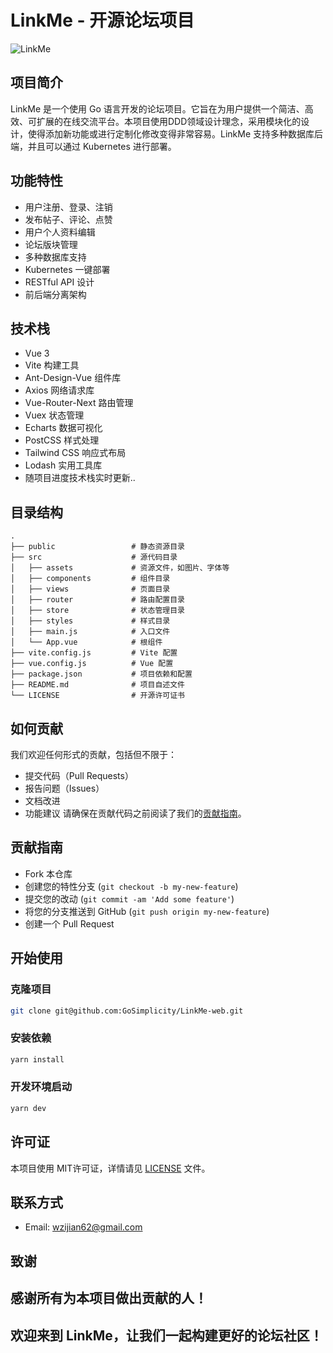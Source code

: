 # LinkMe - 开源论坛项目
![LinkMe](https://socialify.git.ci/wangzijian2002/LinkMe/image?description=1&font=Source%20Code%20Pro&forks=1&issues=1&language=1&logo=https%3A%2F%2Fgithub.com%2Fwangzijian2002%2FLinkMe%2Fassets%2F71474660%2F22ef2063-ab82-481f-898f-29d95fa70236&name=1&pattern=Solid&pulls=1&stargazers=1&theme=Dark)

## 项目简介
LinkMe 是一个使用 Go 语言开发的论坛项目。它旨在为用户提供一个简洁、高效、可扩展的在线交流平台。本项目使用DDD领域设计理念，采用模块化的设计，使得添加新功能或进行定制化修改变得非常容易。LinkMe 支持多种数据库后端，并且可以通过 Kubernetes 进行部署。

## 功能特性
- 用户注册、登录、注销
- 发布帖子、评论、点赞
- 用户个人资料编辑
- 论坛版块管理
- 多种数据库支持
- Kubernetes 一键部署
- RESTful API 设计
- 前后端分离架构

## 技术栈
- Vue 3
- Vite 构建工具
- Ant-Design-Vue 组件库
- Axios 网络请求库
- Vue-Router-Next 路由管理
- Vuex 状态管理
- Echarts 数据可视化
- PostCSS 样式处理
- Tailwind CSS 响应式布局
- Lodash 实用工具库
- 随项目进度技术栈实时更新..

## 目录结构
```
.
├── public                 # 静态资源目录
├── src                    # 源代码目录
│   ├── assets             # 资源文件，如图片、字体等
│   ├── components         # 组件目录
│   ├── views              # 页面目录
│   ├── router             # 路由配置目录
│   ├── store              # 状态管理目录
│   ├── styles             # 样式目录
│   ├── main.js            # 入口文件
│   └── App.vue            # 根组件
├── vite.config.js         # Vite 配置
├── vue.config.js          # Vue 配置
├── package.json           # 项目依赖和配置
├── README.md              # 项目自述文件
└── LICENSE                # 开源许可证书
```

## 如何贡献
我们欢迎任何形式的贡献，包括但不限于：
- 提交代码（Pull Requests）
- 报告问题（Issues）
- 文档改进
- 功能建议
  请确保在贡献代码之前阅读了我们的[贡献指南](#贡献指南)。

## 贡献指南
- Fork 本仓库
- 创建您的特性分支 (`git checkout -b my-new-feature`)
- 提交您的改动 (`git commit -am 'Add some feature'`)
- 将您的分支推送到 GitHub (`git push origin my-new-feature`)
- 创建一个 Pull Request

## 开始使用

### 克隆项目
```bash
git clone git@github.com:GoSimplicity/LinkMe-web.git
```

### 安装依赖
```bash
yarn install
```

### 开发环境启动
```bash
yarn dev
```

## 许可证
本项目使用 MIT许可证，详情请见 [LICENSE](./LICENSE) 文件。

## 联系方式
- Email: [wzijian62@gmail.com](mailto:wzijian62@gmail.com)

## 致谢
感谢所有为本项目做出贡献的人！
---
欢迎来到 LinkMe，让我们一起构建更好的论坛社区！
---
